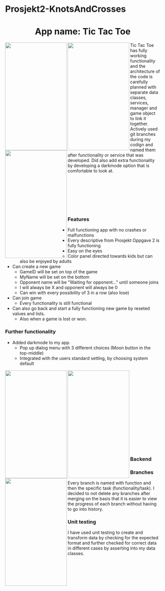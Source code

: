 # Prosjekt2-KnotsAndCrosses

<h1 align="Center">App name: Tic Tac Toe</h1>

<img align="left" width="200" height="350" src="https://user-images.githubusercontent.com/73124270/117058560-11410f80-ad1f-11eb-89a4-346aad8fb3b1.png">
<img align="left" width="200" height="350" src="https://user-images.githubusercontent.com/73124270/117058620-2ae25700-ad1f-11eb-974c-c2db989ccb4d.png">
<img align="left" width="200" height="350" src="https://user-images.githubusercontent.com/73124270/117058666-346bbf00-ad1f-11eb-8e89-e7a188d734d6.png">

Tic Tac Toe has fully working functionality and the architecture of the code is carefully planned with separate data classes, services, manager and game object to link it together. Actively used git branches during my codign and named them after functionality or service that was developed. Did also add extra functionality by developing a darkmode option that is comfortable to look at.

<br />
<br />
<br />
<br />
<br />
<br />


<h3 align="Left">Features</h3>


* Full functioning app with no crashes or malfunctions
* Every descriptive from Prosjekt Oppgave 2 is fully functioning
* Easy on the eyes
  * Color panel directed towards kids but can also be enjoyed by adults
* Can create a new game 
  * GameID will be set on top of the game
  * MyName will be set on the bottom
  * Opponent name will be "Waiting for opponent..." until someone joins
  * I will always be X and opponent will always be 0
  * Can win with every possibility of 3 in a row (also lose)
* Can join game
  * Every functionality is still functional
* Can also go back and start a fully functioning new game by reseted values and lists.
  * Also when a game is lost or won.


<h3 align="Left">Further functionality</h3>

*  Added darkmode to my app.
   *  Pop up dialog menu with 3 different choices (Moon button in the top-middle)
   *  Integrated with the users standard setting, by choosing system default

<img align="left" width="200" height="350" src="https://user-images.githubusercontent.com/73124270/117064256-3be29680-ad26-11eb-9350-b739a8e03435.png">
<img align="left" width="200" height="350" src="https://user-images.githubusercontent.com/73124270/117058705-3d5c9080-ad1f-11eb-885e-10ce2c991e8e.png">
<img align="left" width="200" height="350" src="https://user-images.githubusercontent.com/73124270/117058723-42214480-ad1f-11eb-95a4-1977f0f65492.png">

<br />
<br />
<br />
<br />
<br />
<br />
<br />
<br />
<br />
<br />
<br />
<br />
<br />
<br />
<br />

<h3 align="Left">Backend</h3>

  
<h3 align="Left">Branches</h3>
Every branch is named with function and then the specific task (functionality/task). I decided to not delete any branches after merging on the basis that it is easier to view the progress of each branch without having to go into history. 


<h3 align="Left">Unit testing</h3>
I have used unit testing to create and transform data by checking for the expected format and further checked for correct data in different cases by asserting into my data classes. 

